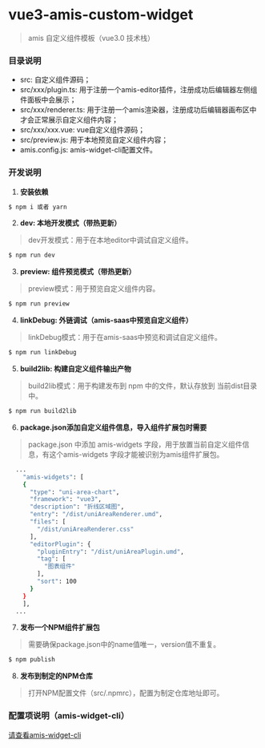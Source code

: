 # vue3-amis-custom-widget
> amis 自定义组件模板（vue3.0 技术栈）

### 目录说明
- src: 自定义组件源码；
- src/xxx/plugin.ts: 用于注册一个amis-editor插件，注册成功后编辑器左侧组件面板中会展示；
- src/xxx/renderer.ts: 用于注册一个amis渲染器，注册成功后编辑器画布区中才会正常展示自定义组件内容；
- src/xxx/xxx.vue: vue自定义组件源码；
- src/preview.js: 用于本地预览自定义组件内容；
- amis.config.js: amis-widget-cli配置文件。

### 开发说明

1. **安装依赖**
```bash
$ npm i 或者 yarn
```

2. **dev: 本地开发模式（带热更新）**
> dev开发模式：用于在本地editor中调试自定义组件。
```bash
$ npm run dev
```

3. **preview: 组件预览模式（带热更新）**
> preview模式：用于预览自定义组件内容。
```bash
$ npm run preview
```

4. **linkDebug: 外链调试（amis-saas中预览自定义组件）**
> linkDebug模式：用于在amis-saas中预览和调试自定义组件。
```bash
$ npm run linkDebug
```
5. **build2lib: 构建自定义组件输出产物**
> build2lib模式：用于构建发布到 npm 中的文件，默认存放到 当前dist目录中。
```bash
$ npm run build2lib
```
6. **package.json添加自定义组件信息，导入组件扩展包时需要**
> package.json 中添加 amis-widgets 字段，用于放置当前自定义组件信息，有这个amis-widgets 字段才能被识别为amis组件扩展包。
```bash
  ...
    "amis-widgets": [
    {
      "type": "uni-area-chart",
      "framework": "vue3",
      "description": "折线区域图",
      "entry": "/dist/uniAreaRenderer.umd",
      "files": [
        "/dist/uniAreaRenderer.css"
      ],
      "editorPlugin": {
        "pluginEntry": "/dist/uniAreaPlugin.umd",
        "tag": [
          "图表组件"
        ],
        "sort": 100
      }
    }
    ],
  ...
```

7. **发布一个NPM组件扩展包**
> 需要确保package.json中的name值唯一，version值不重复。
```bash
$ npm publish
```

8. **发布到制定的NPM仓库**
> 打开NPM配置文件（src/.npmrc），配置为制定仓库地址即可。
### 配置项说明（amis-widget-cli）
[请查看amis-widget-cli](https://github.com/aisuda/amis-widget-cli)

